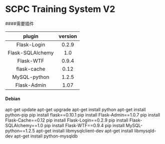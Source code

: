 SCPC Training System V2
=======




####需要插件
  
plugin				|   version	| 
:----------------:	|	:-----------:	|	
Flask-Login			|	0.2.9			|	
Flask-SQLAlchemy	|	1.0				|	
Flask-WTF			|	0.9.4			|	
flask-cache			|	0.12			|	
MySQL-python		|	1.2.5			|
Flask-Admin			|	1.07			|

#### Debian
apt-get update
apt-get upgrade
apt-get install python
apt-get install python-pip
pip install flask==0.10.1
pip install Flask-Admin==1.0.7
pip install Flask-Cache==0.12
pip install Flask-Login==0.2.9
pip install Flask-SQLAlchemy==1.0
pip install Flask-WTF==0.9.4
pip install MySQL-python==1.2.5
apt-get install libmysqlclient-dev
apt-get install libmysqld-dev
apt-get install python-mysqldb

